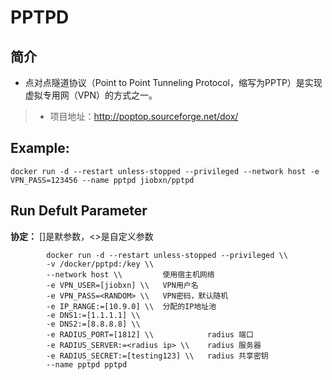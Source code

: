 PPTPD
===
## 简介
* 点对点隧道协议（Point to Point Tunneling Protocol，缩写为PPTP）是实现虚拟专用网（VPN）的方式之一。
> * 项目地址：http://poptop.sourceforge.net/dox/

## Example:

    docker run -d --restart unless-stopped --privileged --network host -e VPN_PASS=123456 --name pptpd jiobxn/pptpd

## Run Defult Parameter
**协定：** []是默参数，<>是自定义参数

			docker run -d --restart unless-stopped --privileged \\
			-v /docker/pptpd:/key \\
			--network host \\         使用宿主机网络
			-e VPN_USER=[jiobxn] \\   VPN用户名
			-e VPN_PASS=<RANDOM> \\   VPN密码，默认随机
			-e IP_RANGE:=[10.9.0] \\  分配的IP地址池
			-e DNS1:=[1.1.1.1] \\
			-e DNS2:=[8.8.8.8] \\
			-e RADIUS_PORT=[1812] \\            radius 端口
			-e RADIUS_SERVER:=<radius ip> \\    radius 服务器
			-e RADIUS_SECRET:=[testing123] \\   radius 共享密钥
			--name pptpd pptpd
